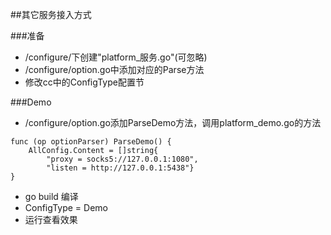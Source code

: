 ##其它服务接入方式

###准备
* /configure/下创建"platform_服务.go"(可忽略)
* /configure/option.go中添加对应的Parse方法
* 修改cc中的ConfigType配置节

###Demo
* /configure/option.go添加ParseDemo方法，调用platform_demo.go的方法
```
func (op optionParser) ParseDemo() {
	AllConfig.Content = []string{
		"proxy = socks5://127.0.0.1:1080",
		"listen = http://127.0.0.1:5438"}
}
```
* go build 编译
* ConfigType = Demo
* 运行查看效果